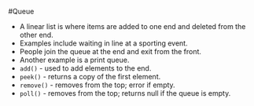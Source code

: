 #Queue

* A linear list is where items are added to one end and deleted from the other end.
* Examples include waiting in line at a sporting event.
* People join the queue at the end and exit from the front.
* Another example is a print queue.
* `add()` - used to add elements to the end.
* `peek()` - returns a copy of the first element.
* `remove()` - removes from the top; error if empty.
* `poll()` - removes from the top; returns null if the queue is empty.